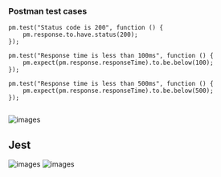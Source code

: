 ### Postman test cases

```
pm.test("Status code is 200", function () {
    pm.response.to.have.status(200);
});

pm.test("Response time is less than 100ms", function () {
    pm.expect(pm.response.responseTime).to.be.below(100);
});

pm.test("Response time is less than 500ms", function () {
    pm.expect(pm.response.responseTime).to.be.below(500);
});


```

![images](https://raw.githubusercontent.com/priyankarpal/samples-typescript/ppal/express-mongo-priyank/images/postman.png)

## Jest

![images](https://raw.githubusercontent.com/priyankarpal/samples-typescript/ppal/express-mongo-priyank/images/jest.png)
![images](https://raw.githubusercontent.com/priyankarpal/samples-typescript/ppal/express-mongo-priyank/images/jestcoverage.png)
